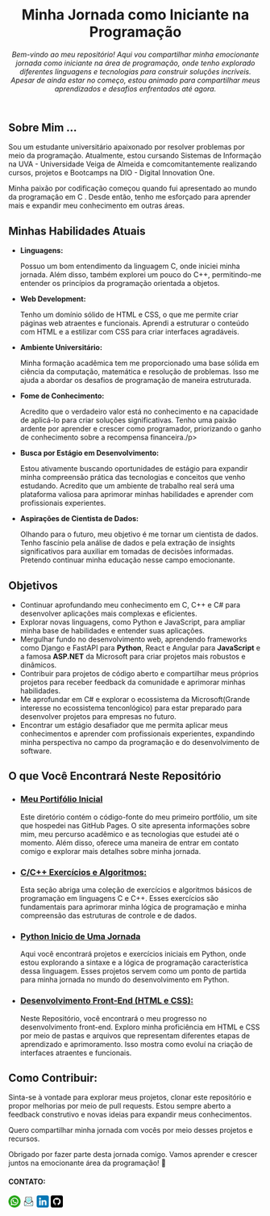 <!DOCTYPE html>
<html lang="pt-br">
<head>
    <meta charset="UTF-8">
    <meta name="viewport" content="width=device-width, initial-scale=1.0">
    <header>
        <h1>Minha Jornada como Iniciante na Programação</h1>
        <p><i>Bem-vindo ao meu repositório! Aqui vou compartilhar minha emocionante jornada como iniciante na área de programação, onde tenho explorado diferentes linguagens e tecnologias para construir soluções incríveis. Apesar de ainda estar no começo, estou animado para compartilhar meus aprendizados e desafios enfrentados até agora.</i></p>
    </header>
    <body>
    <main>
        <section>
        <h1>Sobre Mim ...</h1>
            <p>Sou um estudante universitário apaixonado por resolver problemas por meio da programação. Atualmente, estou cursando Sistemas de Informação na UVA - Universidade Veiga de Almeida e comcomitantemente realizando cursos, projetos e Bootcamps na DIO - Digital Innovation One.<p>
            <p> Minha paixão por codificação começou quando fui apresentado ao mundo da programação em C . Desde então, tenho me esforçado para aprender mais e expandir meu conhecimento em outras áreas.</p>
        </section>
        <section>
            <h1>Minhas Habilidades Atuais</h1>
            <ul>
                <li><b>Linguagens:</b></li><p>Possuo um bom entendimento da linguagem C, onde iniciei minha jornada. Além disso, também explorei um pouco do C++, permitindo-me entender os princípios da programação orientada a objetos.</p>
                <li><b>Web Development:</b><p>Tenho um domínio sólido de HTML e CSS, o que me permite criar páginas web atraentes e funcionais. Aprendi a estruturar o conteúdo com HTML e a estilizar com CSS para criar interfaces agradáveis.</p></li>
                <li><b>Ambiente Universitário:</b><p>Minha formação acadêmica tem me proporcionado uma base sólida em ciência da computação, matemática e resolução de problemas. Isso me ajuda a abordar os desafios de programação de maneira estruturada.</p></li>
                <li><b>Fome de Conhecimento:</b><p>Acredito que o verdadeiro valor está no conhecimento e na capacidade de aplicá-lo para criar soluções significativas. Tenho uma paixão ardente por aprender e crescer como programador, priorizando o ganho de conhecimento sobre a recompensa financeira./p></li>
                <li><b>Busca por Estágio em Desenvolvimento:</b><p>Estou ativamente buscando oportunidades de estágio para expandir minha compreensão prática das tecnologias e conceitos que venho estudando. Acredito que um ambiente de trabalho real será uma plataforma valiosa para aprimorar minhas habilidades e aprender com profissionais experientes.</p></li>
                <li><b>Aspirações de Cientista de Dados:</b><p>Olhando para o futuro, meu objetivo é me tornar um cientista de dados. Tenho fascínio pela análise de dados e pela extração de insights significativos para auxiliar em tomadas de decisões informadas. Pretendo continuar minha educação nesse campo emocionante.</p></li>
            </ul>
            <h1>Objetivos</h1>
            <ul>
                <li>Continuar aprofundando meu conhecimento em C, C++ e C# para desenvolver aplicações mais complexas e eficientes.</li>
                <li>Explorar novas linguagens, como Python e JavaScript, para ampliar minha base de habilidades e entender suas aplicações.</li>
                <li>Mergulhar fundo no desenvolvimento web, aprendendo frameworks como Django e FastAPI para <b>Python</b>, React e Angular para <b>JavaScript</b> e a famosa <b>ASP.NET</b> da Microsoft para criar projetos mais robustos e dinâmicos.</li>
                <li>Contribuir para projetos de código aberto e compartilhar meus próprios projetos para receber feedback da comunidade e aprimorar minhas habilidades.</li>
                <li>Me aprofundar em C# e explorar o ecossistema da Microsoft(Grande interesse no ecossistema tenconlógico) para estar preparado para desenvolver projetos para empresas no futuro.</li>
                <li>Encontrar um estágio desafiador que me permita aplicar meus conhecimentos e aprender com profissionais experientes, expandindo minha perspectiva no campo da programação e do desenvolvimento de software.</li>
            </ul>
        </section>
        <section>
            <h1>O que Você Encontrará Neste Repositório</h1>
            <ul>
                <li><a href="https://brunolaudelino.github.io/bruno.laudelino.github.io/" target="_blank" rel="noopener noreferrer"><h3>Meu Portifólio Inicial</h3></a>
                <p> Este diretório contém o código-fonte do meu primeiro portfólio, um site que hospedei nas GitHub Pages. O site apresenta informações sobre mim, meu percurso acadêmico e as tecnologias que estudei até o momento. Além disso, oferece uma maneira de entrar em contato comigo e explorar mais detalhes sobre minha jornada.</p>
                </li>
                <li><a href="https://github.com/brunolaudelino/C" target="_blank" rel="noopener noreferrer"><h3>C/C++ Exercícios e Algoritmos:</h3></a>
                <p>Esta seção abriga uma coleção de exercícios e algoritmos básicos de programação em linguagens C e C++. Esses exercícios são fundamentais para aprimorar minha lógica de programação e minha compreensão das estruturas de controle e de dados.</p>
                </li>
                <li><a href="https://github.com/brunolaudelino/Python" target="_blank" rel="noopener noreferrer"><h3>Python Inicio de Uma Jornada</h3></a>
                <p>Aqui você encontrará projetos e exercícios iniciais em Python, onde estou explorando a sintaxe e a lógica de programação característica dessa linguagem. Esses projetos servem como um ponto de partida para minha jornada no mundo do desenvolvimento em Python.</p>
                </li>
                <li><a href="https://github.com/brunolaudelino/Front-End" target="_blank" rel="noopener noreferrer"><h3>Desenvolvimento Front-End (HTML e CSS):</h3></a>
                <p>Neste Repositório, você encontrará o meu progresso no desenvolvimento front-end. Exploro minha proficiência em HTML e CSS por meio de pastas e arquivos que representam diferentes etapas de aprendizado e aprimoramento. Isso mostra como evoluí na criação de interfaces atraentes e funcionais.</p>
                </li>
            </ul>
        </section>
        <section>
            <h1>Como Contribuir:</h1>
            <p>Sinta-se à vontade para explorar meus projetos, clonar este repositório e propor melhorias por meio de pull requests. Estou sempre aberto a feedback construtivo e novas ideias para expandir meus conhecimentos.</p>
            <p>Quero compartilhar minha jornada com vocês por meio desses projetos e recursos.</p>
            <p>Obrigado por fazer parte desta jornada comigo. Vamos aprender e crescer juntos na emocionante área da programação! 🚀</p>
        </section>
        <section>
            <h4>CONTATO:</h4>
            <a href="https://wa.me/5521964168393"><img src="https://github.com/brunolaudelino/bruno.laudelino.github.io/blob/main/img/icon/whatsapp.png?raw=true" alt="Whats" width="24px" height="24px"></a>
            <a href="mailto:brunolaudelino@outlook.com"><img src="https://github.com/brunolaudelino/bruno.laudelino.github.io/blob/main/img/logo/e-mail.gif?raw=true" alt="email" width="24px" height="24px"></a>
            <a href="https://www.linkedin.com/in/brunolaudelino/"><img src="https://github.com/brunolaudelino/bruno.laudelino.github.io/blob/main/img/icon/linkedin.png?raw=true" alt="linkedin" width="24px" height="24px"></a>
            <a href="https://brunolaudelino.github.io/bruno.laudelino.github.io/"><img src="https://github.com/brunolaudelino/bruno.laudelino.github.io/blob/main/img/icon/github.png?raw=true" alt="git" width="24px" height="24px"></a>
        </section>
    </main>
    </body>
    </html>